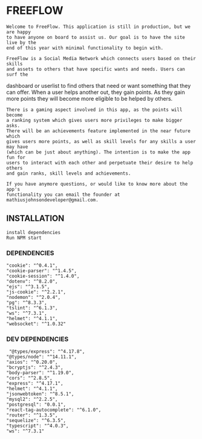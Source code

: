 # FREEFLOW

	Welcome to FreeFlow. This application is still in production, but we are happy  
	to have anyone on board to assist us. Our goal is to have the site live by the  
	end of this year with minimal functionality to begin with.

	FreeFlow is a Social Media Network which connects users based on their skills  
	and assets to others that have specific wants and needs. Users can surf the  
  dashboard or userlist to find others that need or want something that they  
	can offer. When a user helps another out, they gain points. As they gain  
	more points they will become more eligible to be helped by others.

	There is a gaming aspect involved in this app, as the points will become  
	a ranking system which gives users more privileges to make bigger asks.  
	There will be an achievements feature implemented in the near future which  
	gives users more points, as well as skill levels for any skills a user may have  
	(which can be just about anything). The intention is to make the app fun for  
	users to interact with each other and perpetuate their desire to help others  
	and gain ranks, skill levels and achievements.

	If you have anymore questions, or would like to know more about the app's  
	functionality you can email the founder at mathiusjohnsondeveloper@gmail.com.

## INSTALLATION

	install dependencies
	Run NPM start

### DEPENDENCIES

    "cookie": "^0.4.1",
    "cookie-parser": "^1.4.5",
    "cookie-session": "^1.4.0",
    "dotenv": "^8.2.0",
    "ejs": "^3.1.5",
    "js-cookie": "^2.2.1",
    "nodemon": "^2.0.4",
    "pg": "^8.3.3",
    "tslint": "^6.1.3",
    "ws": "^7.3.1",
    "helmet": "^4.1.1",
    "websocket": "^1.0.32"
    
 ### DEV DEPENDENCIES
     "@types/express": "^4.17.8",
    "@types/node": "^14.11.1",
    "axios": "^0.20.0",
    "bcryptjs": "^2.4.3",
    "body-parser": "^1.19.0",
    "cors": "^2.8.5",
    "express": "^4.17.1",
    "helmet": "^4.1.1",
    "jsonwebtoken": "^8.5.1",
    "mysql2": "^2.2.5",
    "postgresql": "0.0.1",
    "react-tag-autocomplete": "^6.1.0",
    "router": "^1.3.5",
    "sequelize": "^6.3.5",
    "typescript": "^4.0.3",
    "ws": "^7.3.1"
